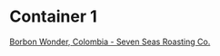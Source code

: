 # Container 1

[Borbon Wonder, Colombia - Seven Seas Roasting Co.](../bean/87.Seven-Seas-Borbon-Wonder-Colombia.md)

